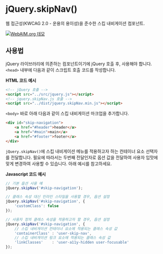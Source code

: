 # jQuery.skipNav()

웹 접근성(KWCAG 2.0 - 운용의 용이성)을 준수한 스킵 내비게이션 컴포넌트.

[![WebAIM.org 데모](https://www.bignerdranch.com/img/blog/2013/12/skip-navigation1-1024x301.png)](http://webaim.org/)

## 사용법

jQuery 라이브러리에 의존하는 컴포넌트이기에 jQuery 호출 후, 사용해야 합니다. `<head>` 내부에 다음과 같이 스크립트 호출 코드를 작성합니다.

**HTML 코드 예시**

```html
<!-- jQuery 호출 -->
<script src="../src/jquery.js"></script>
<!-- jquery.skipNav.js 호출 -->
<script src="../dist/jquery.skipNav.min.js"></script>
```

`<body>` 바로 아래 다음과 같이 스킵 내비게이션 마크업을 추가합니다.

```html
<div id="skip-navigation">
	<a href="#header">header</a>
	<a href="#main">main</a>
	<a href="#footer">footer</a>
</div>
```

`jQuery.skipNav()`에 스킵 내비게이션 메뉴를 적용하고자 하는 컨테이너 요소 선택자를 전달합니다.
필요에 따라서는 두번째 전달인자로 옵션 값을 전달하여 사용자 입맛에 맞게 변경하여 사용할 수 있습니다.
아래 예시를 참고하세요.

**Javascript 코드 예시**

```js
// 기본 옵션 사용 예
jQuery.skipNav('#skip-navigation');

// 클래스 속성 대신 인라인 스타일을 사용할 경우, 옵션 설정
jQuery.skipNav('#skip-navigation', {
	'customClass': false
});

// 사용자 정의 클래스 속성을 적용하고자 할 경우, 옵션 설정
jQuery.skipNav('#skip-navigation', {
	// 스킵 내비게이션 컨테이너 요소에 적용되는 클래스 속성 값
	'containerClass' : 'user-skip-nav',
	// 스킵 내비게이션 링크 요소에 적용되는 클래스 속성 값
	'linkClasses'    : 'user-a11y-hidden user-focusable'
});

```